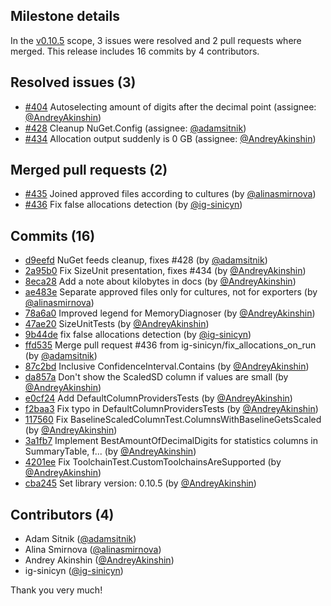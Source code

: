## Milestone details

In the [v0.10.5](https://github.com/dotnet/BenchmarkDotNet/issues?q=milestone:v0.10.5) scope, 
3 issues were resolved and 2 pull requests where merged.
This release includes 16 commits by 4 contributors.

## Resolved issues (3)

* [#404](https://github.com/dotnet/BenchmarkDotNet/issues/404) Autoselecting amount of digits after the decimal point (assignee: [@AndreyAkinshin](https://github.com/AndreyAkinshin))
* [#428](https://github.com/dotnet/BenchmarkDotNet/issues/428) Cleanup NuGet.Config (assignee: [@adamsitnik](https://github.com/adamsitnik))
* [#434](https://github.com/dotnet/BenchmarkDotNet/issues/434) Allocation output suddenly is 0 GB (assignee: [@AndreyAkinshin](https://github.com/AndreyAkinshin))

## Merged pull requests (2)

* [#435](https://github.com/dotnet/BenchmarkDotNet/pull/435) Joined approved files according to cultures (by [@alinasmirnova](https://github.com/alinasmirnova))
* [#436](https://github.com/dotnet/BenchmarkDotNet/pull/436) Fix false allocations detection (by [@ig-sinicyn](https://github.com/ig-sinicyn))

## Commits (16)

* [d9eefd](https://github.com/dotnet/BenchmarkDotNet/commit/d9eefd23203e25b276c3e7a5f5af474b5e554ba7) NuGet feeds cleanup, fixes #428 (by [@adamsitnik](https://github.com/adamsitnik))
* [2a95b0](https://github.com/dotnet/BenchmarkDotNet/commit/2a95b049167b30781b2d8054be84ccd9f125c24c) Fix SizeUnit presentation, fixes #434 (by [@AndreyAkinshin](https://github.com/AndreyAkinshin))
* [8eca28](https://github.com/dotnet/BenchmarkDotNet/commit/8eca28acf39fc59d6acb014f492abb27948e890d) Add a note about kilobytes in docs (by [@AndreyAkinshin](https://github.com/AndreyAkinshin))
* [ae483e](https://github.com/dotnet/BenchmarkDotNet/commit/ae483e434f825514e147e9b7ea3c35df4d4b9a3f) Separate approved files only for cultures, not for exporters (by [@alinasmirnova](https://github.com/alinasmirnova))
* [78a6a0](https://github.com/dotnet/BenchmarkDotNet/commit/78a6a0d3e7462c1ce6e65e36adb22c422f814dde) Improved legend for MemoryDiagnoser (by [@AndreyAkinshin](https://github.com/AndreyAkinshin))
* [47ae20](https://github.com/dotnet/BenchmarkDotNet/commit/47ae2074ceeadc5d5e7f52978b1796f4322f4795) SizeUnitTests (by [@AndreyAkinshin](https://github.com/AndreyAkinshin))
* [9b44de](https://github.com/dotnet/BenchmarkDotNet/commit/9b44de704b96e2333d762b14daa152d859b1917d) fix false allocations detection (by [@ig-sinicyn](https://github.com/ig-sinicyn))
* [ffd535](https://github.com/dotnet/BenchmarkDotNet/commit/ffd535abc2f7c3360f31a2c0403f3272e5afb62c) Merge pull request #436 from ig-sinicyn/fix_allocations_on_run (by [@adamsitnik](https://github.com/adamsitnik))
* [87c2bd](https://github.com/dotnet/BenchmarkDotNet/commit/87c2bd37790711356d3ae058c98b907fa1c62120) Inclusive ConfidenceInterval.Contains (by [@AndreyAkinshin](https://github.com/AndreyAkinshin))
* [da857a](https://github.com/dotnet/BenchmarkDotNet/commit/da857ad7eda77db813692d3c3678f8ad04f5af78) Don't show the ScaledSD column if values are small (by [@AndreyAkinshin](https://github.com/AndreyAkinshin))
* [e0cf24](https://github.com/dotnet/BenchmarkDotNet/commit/e0cf2405dd82cca4b9cff51426cb54a1446c545d) Add DefaultColumnProvidersTests (by [@AndreyAkinshin](https://github.com/AndreyAkinshin))
* [f2baa3](https://github.com/dotnet/BenchmarkDotNet/commit/f2baa3fd9fd212a7d021a8c675e04097da85444b) Fix typo in DefaultColumnProvidersTests (by [@AndreyAkinshin](https://github.com/AndreyAkinshin))
* [117560](https://github.com/dotnet/BenchmarkDotNet/commit/1175605c553b25b49dea3c065ae94179dfef6389) Fix BaselineScaledColumnTest.ColumnsWithBaselineGetsScaled (by [@AndreyAkinshin](https://github.com/AndreyAkinshin))
* [3a1fb7](https://github.com/dotnet/BenchmarkDotNet/commit/3a1fb7fbda842b6826f4dfd0a2f72479611f4b0a) Implement BestAmountOfDecimalDigits for statistics columns in SummaryTable, f... (by [@AndreyAkinshin](https://github.com/AndreyAkinshin))
* [4201ee](https://github.com/dotnet/BenchmarkDotNet/commit/4201eeac43c6d5bf0e62be58219ee59fcd1766bc) Fix ToolchainTest.CustomToolchainsAreSupported (by [@AndreyAkinshin](https://github.com/AndreyAkinshin))
* [cba245](https://github.com/dotnet/BenchmarkDotNet/commit/cba245602adfb1a64585e643879ebc1cbe5cf52a) Set library version: 0.10.5 (by [@AndreyAkinshin](https://github.com/AndreyAkinshin))

## Contributors (4)

* Adam Sitnik ([@adamsitnik](https://github.com/adamsitnik))
* Alina Smirnova ([@alinasmirnova](https://github.com/alinasmirnova))
* Andrey Akinshin ([@AndreyAkinshin](https://github.com/AndreyAkinshin))
* ig-sinicyn ([@ig-sinicyn](https://github.com/ig-sinicyn))

Thank you very much!

